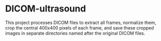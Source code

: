 # DICOM-ultrasound
This project processes DICOM files to extract all frames, normalize them, crop the central 400x400 pixels of each frame, and save these cropped images in separate directories named after the original DICOM files.

